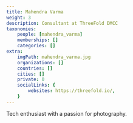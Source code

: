 ```yaml
---
title: Mahendra Varma
weight: 3
description: Consultant at ThreeFold DMCC
taxonomies:
    people: [mahendra_varma]
    memberships: []
    categories: []
extra:
    imgPath: mahendra_varma.jpg
    organizations: []
    countries: []
    cities: []
    private: 0
    socialLinks: {
        websites: https://threefold.io/,
    }
---
```



Tech enthusiast with a passion for photography.
